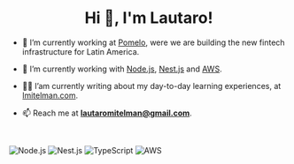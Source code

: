 <h1 align="center">Hi 👋, I'm Lautaro!</h1>

- 🚀 I’m currently working at [Pomelo](https://pomelo.la/), were we are building the new fintech infrastructure for Latin America.

- 🔨 I’m currently working with [Node.js](https://nodejs.org/en/), [Nest.js](https://nestjs.com/) and [AWS](https://aws.amazon.com).

- ✍🏻 I’am currently writing about my day-to-day learning experiences, at [lmitelman.com](https://lmitelman.com).

- 📫 Reach me at **lautaromitelman@gmail.com**.

</br>

![Node.js](https://img.shields.io/badge/Node.js-43853D?style=for-the-badge&logo=nodedotjs&logoColor=white)
![Nest.js](https://img.shields.io/badge/Nest.js-EA2845?style=for-the-badge&logo=nestjs&logoColor=white)
![TypeScript](https://img.shields.io/badge/TypeScript-%23276DC3.svg?style=for-the-badge&logo=typescript&logoColor=white)
![AWS](https://img.shields.io/badge/AWS-EC7211?style=for-the-badge&logo=amazonaws&logoColor=white)






